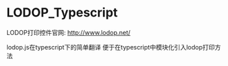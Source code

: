 # LODOP_Typescript
LODOP打印控件官网:
<a href=“http://www.lodop.net/”>http://www.lodop.net/</a>

lodop.js在typescript下的简单翻译
便于在typescript中模块化引入lodop打印方法
